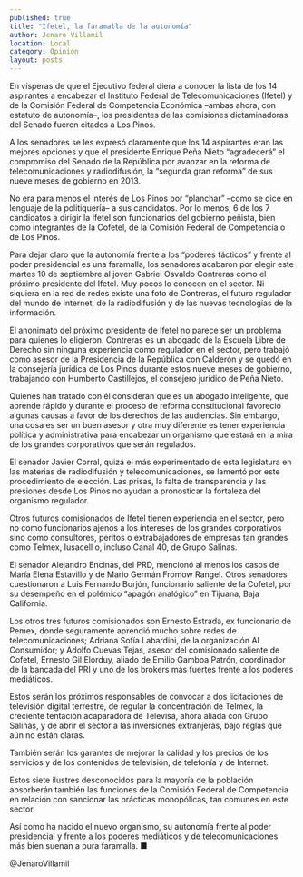 ```yaml
---
published: true
title: "Ifetel, la faramalla de la autonomía"
author: Jenaro Villamil
location: Local
category: Opinión
layout: posts
---
```


En vísperas de que el Ejecutivo federal diera a conocer la lista de los 14 aspirantes a encabezar el Instituto Federal de Telecomunicaciones (Ifetel) y de la Comisión Federal de Competencia Económica –ambas ahora, con estatuto de autonomía–, los presidentes de las comisiones dictaminadoras del Senado fueron citados a Los Pinos.

A los senadores se les expresó claramente que los 14 aspirantes eran las mejores opciones y que el presidente Enrique Peña Nieto “agradecerá” el compromiso del Senado de la República por avanzar en la reforma de telecomunicaciones y radiodifusión, la “segunda gran reforma” de sus nueve meses de gobierno en 2013.

No era para menos el interés de Los Pinos por “planchar” –como se dice en lenguaje de la politiquería– a sus candidatos. Por lo menos, 6 de los 7 candidatos a dirigir la Ifetel son funcionarios del gobierno peñista, bien como integrantes de la Cofetel, de la Comisión Federal de Competencia o de Los Pinos.

Para dejar claro que la autonomía frente a los “poderes fácticos” y frente al poder presidencial es una faramalla, los senadores acabaron por elegir este martes 10 de septiembre al joven Gabriel Osvaldo Contreras como el próximo presidente del Ifetel.
Muy pocos lo conocen en el sector. Ni siquiera en la red de redes existe una foto de Contreras, el futuro regulador del mundo de Internet, de la radiodifusión y de las nuevas tecnologías de la información.

El anonimato del próximo presidente de Ifetel no parece ser un problema para quienes lo eligieron. Contreras es un abogado de la Escuela Libre de Derecho sin ninguna experiencia como regulador en el sector, pero trabajó como asesor de la Presidencia de la República con Calderón y se quedó en la consejería jurídica de Los Pinos durante estos nueve meses de gobierno, trabajando con Humberto Castillejos, el consejero jurídico de Peña Nieto.

Quienes han tratado con él consideran que es un abogado inteligente, que aprende rápido y durante el proceso de reforma constitucional favoreció algunas causas a favor de los derechos de las audiencias. Sin embargo, una cosa es ser un buen asesor y otra muy diferente es tener experiencia política y administrativa para encabezar un organismo que estará en la mira de los grandes corporativos que serán regulados.

El senador Javier Corral, quizá el más experimentado de esta legislatura en las materias de radiodifusión y telecomunicaciones, se lamentó por este procedimiento de elección. Las prisas, la falta de transparencia y las presiones desde Los Pinos no ayudan a pronosticar la fortaleza del organismo regulador.

Otros futuros comisionados de Ifetel tienen experiencia en el sector, pero no como funcionarios ajenos a los intereses de los grandes corporativos sino como consultores, peritos o extrabajadores de empresas tan grandes como Telmex, Iusacell o, incluso Canal 40, de Grupo Salinas.

El senador Alejandro Encinas, del PRD, mencionó al menos los casos de María Elena Estavillo y de Mario Germán Fromow Rangel. Otros senadores cuestionaron a Luis Fernando Borjón, funcionario saliente de la Cofetel, por su desempeño en el polémico “apagón analógico” en Tijuana, Baja California.

Los otros tres futuros comisionados son Ernesto Estrada, ex funcionario de Pemex, donde seguramente aprendió mucho sobre redes de telecomunicaciones; Adriana Sofía Labardini, de la organización Al Consumidor; y Adolfo Cuevas Tejas, asesor del comisionado saliente de Cofetel, Ernesto Gil Elorduy, aliado de Emilio Gamboa Patrón, coordinador de la bancada del PRI y uno de los brokers más fuertes frente a los poderes mediáticos.

Estos serán los próximos responsables de convocar a dos licitaciones de televisión digital terrestre, de regular la concentración de Telmex, la creciente tentación acaparadora de Televisa, ahora aliada con Grupo Salinas, y de abrir el sector a las inversiones extranjeras, bajo reglas que aún no están claras.

También serán los garantes de mejorar la calidad y los precios de los servicios y de los contenidos de televisión, de telefonía y de Internet.

Estos siete ilustres desconocidos para la mayoría de la población absorberán también las funciones de la Comisión Federal de Competencia en relación con sancionar las prácticas monopólicas, tan comunes en este sector.

Así como ha nacido el nuevo organismo, su autonomía frente al poder presidencial y frente a los poderes mediáticos y de telecomunicaciones más bien suenan a pura faramalla. ■


@JenaroVillamil
